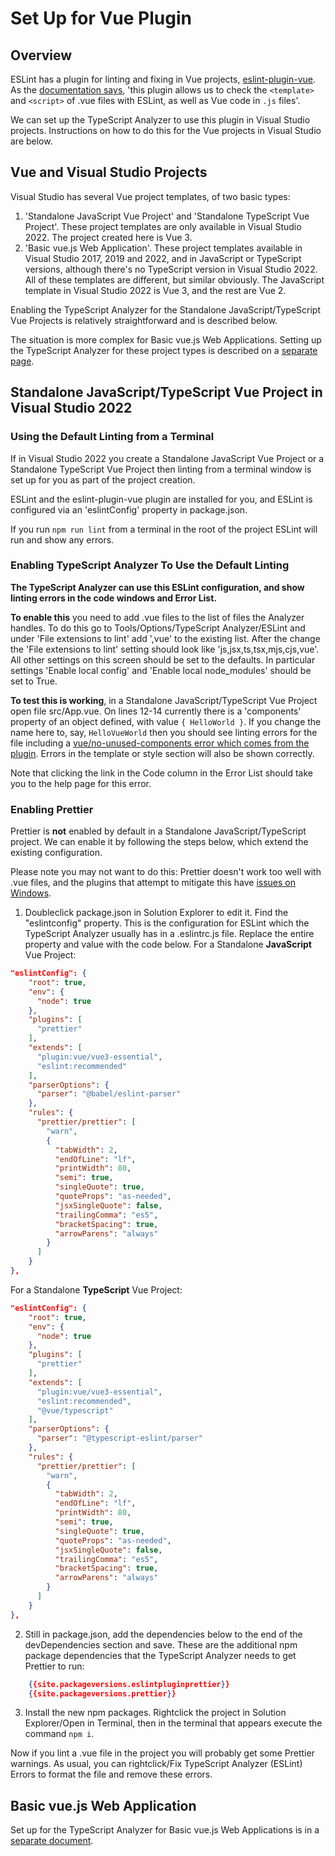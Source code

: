 ﻿# Set Up for Vue Plugin

## Overview

ESLint has a plugin for linting and fixing in Vue projects, [eslint-plugin-vue](https://eslint.vuejs.org/).  As the [documentation says](https://eslint.vuejs.org/), 'this plugin allows us to check the `<template>` and `<script>` of .vue files with ESLint, as well as Vue code in `.js` files'.

We can set up the TypeScript Analyzer to use this plugin in Visual Studio projects.  Instructions on how to do this for the Vue projects in Visual Studio are below.

## Vue and Visual Studio Projects

Visual Studio has several Vue project templates, of two basic types:

1. 'Standalone JavaScript Vue Project' and 'Standalone TypeScript Vue Project'.  These project templates are only available in Visual Studio 2022.  The project created here is Vue 3.
2. 'Basic vue.js Web Application'.  These project templates available in Visual Studio 2017, 2019 and 2022, and in JavaScript or TypeScript versions, although there's no TypeScript version in Visual Studio 2022.  All of these templates are different, but similar obviously.  The JavaScript template in Visual Studio 2022 is Vue 3, and the rest are Vue 2.

Enabling the TypeScript Analyzer for the Standalone JavaScript/TypeScript Vue Projects is relatively straightforward and is described below.

The situation is more complex for Basic vue.js Web Applications.  Setting up the TypeScript Analyzer for these project types is described on a [separate page](setupvuebasicwebapp.md).

## Standalone JavaScript/TypeScript Vue Project in Visual Studio 2022

### Using the Default Linting from a Terminal

If in Visual Studio 2022 you create a Standalone JavaScript Vue Project or a Standalone TypeScript Vue Project then linting from a terminal window is set up for you as part of the project creation. 

ESLint and the eslint-plugin-vue plugin are installed for you, and ESLint is configured via an 'eslintConfig' property in package.json.  

If you run `npm run lint` from a terminal in the root of the project ESLint will run and show any errors.

### Enabling TypeScript Analyzer To Use the Default Linting

**The TypeScript Analyzer can use this ESLint configuration, and show linting errors in the code windows and Error List.**

**To enable this** you need to add .vue files to the list of files the Analyzer handles.  To do this go to Tools/Options/TypeScript Analyzer/ESLint and under 'File extensions to lint' add ',vue' to the existing list. After the change the 'File extensions to lint' setting should look like 'js,jsx,ts,tsx,mjs,cjs,vue'.  All other settings on this screen should be set to the defaults.  In particular settings 'Enable local config' and 'Enable local node_modules' should be set to True.

**To test this is working**, in a Standalone JavaScript/TypeScript Vue Project open file src/App.vue.  On lines 12-14 currently there is a 'components' property of an object defined, with value `{ HelloWorld }`.  If you change the name here to, say, `HelloVueWorld` then you should see linting errors for the file including a [vue/no-unused-components error which comes from the plugin](https://eslint.vuejs.org/rules/no-unused-components.html). Errors in the template or style section will also be shown correctly.

Note that clicking the link in the Code column in the Error List should take you to the help page for this error. 

### Enabling Prettier

Prettier is **not** enabled by default in a Standalone JavaScript/TypeScript project.  We can enable it by following the steps below, which extend the existing configuration.

Please note you may not want to do this: Prettier doesn't work too well with .vue files, and the plugins that attempt to mitigate this have [issues on Windows](https://github.com/meteorlxy/eslint-plugin-prettier-vue/issues/29).

1. Doubleclick package.json in Solution Explorer to edit it.  Find the "eslintconfig" property.  This is the configuration for ESLint which the TypeScript Analyzer usually has in a .eslintrc.js file.  Replace the entire property and value with the code below.
For a Standalone **JavaScript** Vue Project:
``` json
"eslintConfig": {
    "root": true,
    "env": {
      "node": true
    },
    "plugins": [
      "prettier"
    ],
    "extends": [
      "plugin:vue/vue3-essential",
      "eslint:recommended"
    ],
    "parserOptions": {
      "parser": "@babel/eslint-parser"
    },
    "rules": {
      "prettier/prettier": [
        "warn",
        {
          "tabWidth": 2,
          "endOfLine": "lf",
          "printWidth": 80,
          "semi": true,
          "singleQuote": true,
          "quoteProps": "as-needed",
          "jsxSingleQuote": false,
          "trailingComma": "es5",
          "bracketSpacing": true,
          "arrowParens": "always"
        }
      ]
    }
},
```
For a Standalone **TypeScript** Vue Project:
``` json
"eslintConfig": {
    "root": true,
    "env": {
      "node": true
    },
    "plugins": [
      "prettier"
    ],
    "extends": [
      "plugin:vue/vue3-essential",
      "eslint:recommended",
      "@vue/typescript"
    ],
    "parserOptions": {
      "parser": "@typescript-eslint/parser"
    },
    "rules": {
      "prettier/prettier": [
        "warn",
        {
          "tabWidth": 2,
          "endOfLine": "lf",
          "printWidth": 80,
          "semi": true,
          "singleQuote": true,
          "quoteProps": "as-needed",
          "jsxSingleQuote": false,
          "trailingComma": "es5",
          "bracketSpacing": true,
          "arrowParens": "always"
        }
      ]
    }
},
```
2. Still in package.json, add the dependencies below to the end of the devDependencies section and save. These are the additional npm package dependencies that the TypeScript Analyzer needs to get Prettier to run:
``` json
    {{site.packageversions.eslintpluginprettier}}
    {{site.packageversions.prettier}}
```
3. Install the new npm packages. Rightclick the project in Solution Explorer/Open in Terminal, then in the terminal that appears execute the command `npm i`.

Now if you lint a .vue file in the project you will probably get some Prettier warnings.  As usual, you can rightclick/Fix TypeScript Analyzer (ESLint) Errors to format the file and remove these errors.

## Basic vue.js Web Application

Set up for the TypeScript Analyzer for Basic vue.js Web Applications is in a [separate document](setupvuebasicwebapp.md).